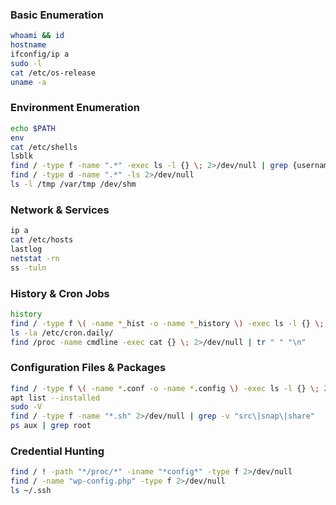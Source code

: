 ### Basic Enumeration
```bash
whoami && id
hostname
ifconfig/ip a
sudo -l
cat /etc/os-release
uname -a
```
### Environment Enumeration
```bash
echo $PATH
env
cat /etc/shells
lsblk
find / -type f -name ".*" -exec ls -l {} \; 2>/dev/null | grep {username}
find / -type d -name ".*" -ls 2>/dev/null
ls -l /tmp /var/tmp /dev/shm
```
### Network & Services
```bash
ip a
cat /etc/hosts
lastlog
netstat -rn
ss -tuln
```
### History & Cron Jobs
```bash
history
find / -type f \( -name *_hist -o -name *_history \) -exec ls -l {} \; 2>/dev/null
ls -la /etc/cron.daily/
find /proc -name cmdline -exec cat {} \; 2>/dev/null | tr " " "\n"
```

### Configuration Files & Packages
```bash
find / -type f \( -name *.conf -o -name *.config \) -exec ls -l {} \; 2>/dev/null
apt list --installed
sudo -V
find / -type f -name "*.sh" 2>/dev/null | grep -v "src\|snap\|share"
ps aux | grep root
```

### Credential Hunting
```bash
find / ! -path "*/proc/*" -iname "*config*" -type f 2>/dev/null
find / -name "wp-config.php" -type f 2>/dev/null
ls ~/.ssh
```
